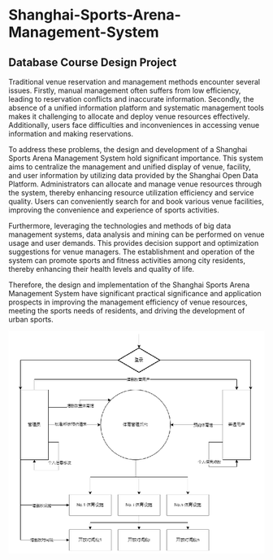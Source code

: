 # Shanghai-Sports-Arena-Management-System
## Database Course Design Project
Traditional venue reservation and management methods encounter several issues. Firstly, manual management often suffers from low efficiency, leading to reservation conflicts and inaccurate information. Secondly, the absence of a unified information platform and systematic management tools makes it challenging to allocate and deploy venue resources effectively. Additionally, users face difficulties and inconveniences in accessing venue information and making reservations.

To address these problems, the design and development of a Shanghai Sports Arena Management System hold significant importance. This system aims to centralize the management and unified display of venue, facility, and user information by utilizing data provided by the Shanghai Open Data Platform. Administrators can allocate and manage venue resources through the system, thereby enhancing resource utilization efficiency and service quality. Users can conveniently search for and book various venue facilities, improving the convenience and experience of sports activities.

Furthermore, leveraging the technologies and methods of big data management systems, data analysis and mining can be performed on venue usage and user demands. This provides decision support and optimization suggestions for venue managers. The establishment and operation of the system can promote sports and fitness activities among city residents, thereby enhancing their health levels and quality of life.

Therefore, the design and implementation of the Shanghai Sports Arena Management System have significant practical significance and application prospects in improving the management efficiency of venue resources, meeting the sports needs of residents, and driving the development of urban sports.

![data flow](assets/DataFlow.png)
